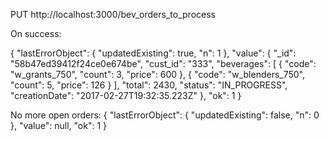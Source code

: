 

PUT
http://localhost:3000/bev_orders_to_process

On success:

{
  "lastErrorObject": {
    "updatedExisting": true,
    "n": 1
  },
  "value": {
    "_id": "58b47ed39412f24ce0e674be",
    "cust_id": "333",
    "beverages": [
      {
        "code": "w_grants_750",
        "count": 3,
        "price": 600
      },
      {
        "code": "w_blenders_750",
        "count": 5,
        "price": 126
      }
    ],
    "total": 2430,
    "status": "IN_PROGRESS",
    "creationDate": "2017-02-27T19:32:35.223Z"
  },
  "ok": 1
}

No more open orders:
{
  "lastErrorObject": {
    "updatedExisting": false,
    "n": 0
  },
  "value": null,
  "ok": 1
}